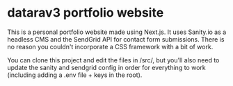 # datarav3 portfolio website

This is a personal portfolio website made using Next.js. It uses Sanity.io as a headless CMS and the SendGrid API for contact form submissions. There is no reason you couldn't incorporate a CSS framework with a bit of work.

You can clone this project and edit the files in /src/, but you'll also need to update the sanity and sendgrid config in order for everything to work (including adding a .env file + keys in the root).
